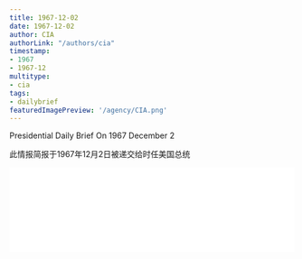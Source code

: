 ```yaml
---
title: 1967-12-02
date: 1967-12-02
author: CIA 
authorLink: "/authors/cia"
timestamp: 
- 1967
- 1967-12
multitype: 
- cia
tags: 
- dailybrief
featuredImagePreview: '/agency/CIA.png'
---
```



Presidential Daily Brief On 1967 December 2

此情报简报于1967年12月2日被递交给时任美国总统

<!--more-->





<div id="over" style="width:100%; overflow:hidden"> <iframe id="sFrame" name="sFrame" frameborder="no" border="0"  allowfullscreen marginwidth="0" scrolling="no" src = " /CIA/1967-12-02.html "  style = " position:absulute; width: 806px; top: 300;" > </iframe> </div>